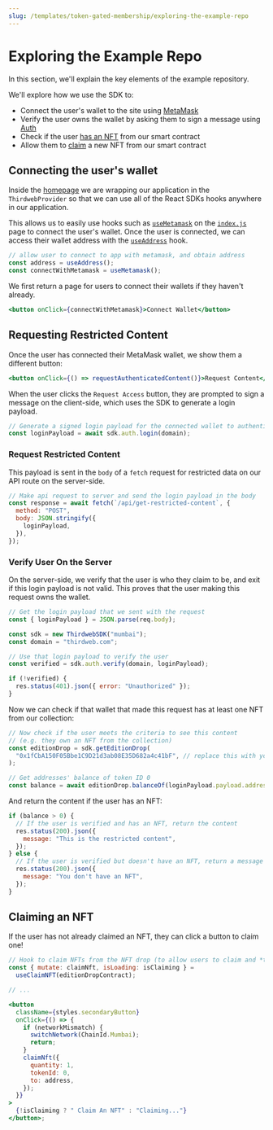 ```yaml
---
slug: /templates/token-gated-membership/exploring-the-example-repo
---
```


# Exploring the Example Repo

In this section, we'll explain the key elements of the example repository.

We'll explore how we use the SDK to:

- Connect the user's wallet to the site using [MetaMask](/react/react.usemetamask)
- Verify the user owns the wallet by asking them to sign a message using [Auth](/building-web3-apps/authenticating-users)
- Check if the user [has an NFT](https://portal.thirdweb.com/pre-built-contracts/edition-drop#amount-of-tokens-owned-by-a-specific-wallet) from our smart contract
- Allow them to [claim](/react/react.useclaimnft) a new NFT from our smart contract

## Connecting the user's wallet

Inside the [homepage](https://github.com/thirdweb-example/nft-gated-website/blob/main/src/index.js)
we are wrapping our application in the `ThirdwebProvider` so that we can use all of the React SDKs hooks anywhere in our application.

This allows us to easily use hooks such as [`useMetamask`](https://portal.thirdweb.com/react/react.usemetamask) on the [`index.js`](https://github.com/thirdweb-example/nft-gated-website/blob/main/pages/index.js) page to connect the user's wallet. Once the user is connected, we can access their wallet address with the [`useAddress`](https://portal.thirdweb.com/react/react.useaddress) hook.

```jsx
// allow user to connect to app with metamask, and obtain address
const address = useAddress();
const connectWithMetamask = useMetamask();
```

We first return a page for users to connect their wallets if they haven't already.

```jsx
<button onClick={connectWithMetamask}>Connect Wallet</button>
```

## Requesting Restricted Content

Once the user has connected their MetaMask wallet, we show them a different button:

```jsx
<button onClick={() => requestAuthenticatedContent()}>Request Content</button>
```

When the user clicks the `Request Access` button, they are prompted to sign a message on the client-side, which uses the SDK to generate a login payload.

```jsx
// Generate a signed login payload for the connected wallet to authenticate with
const loginPayload = await sdk.auth.login(domain);
```

### Request Restricted Content

This payload is sent in the `body` of a `fetch` request for restricted data on our API route on the server-side.

```jsx
// Make api request to server and send the login payload in the body
const response = await fetch(`/api/get-restricted-content`, {
  method: "POST",
  body: JSON.stringify({
    loginPayload,
  }),
});
```

### Verify User On the Server

On the server-side, we verify that the user is who they claim to be, and exit if this login payload is not valid. This proves that the user making this request owns the wallet.

```jsx
// Get the login payload that we sent with the request
const { loginPayload } = JSON.parse(req.body);

const sdk = new ThirdwebSDK("mumbai");
const domain = "thirdweb.com";

// Use that login payload to verify the user
const verified = sdk.auth.verify(domain, loginPayload);

if (!verified) {
  res.status(401).json({ error: "Unauthorized" });
}
```

Now we can check if that wallet that made this request has at least one NFT from our collection:

```jsx
// Now check if the user meets the criteria to see this content
// (e.g. they own an NFT from the collection)
const editionDrop = sdk.getEditionDrop(
  "0x1fCbA150F05Bbe1C9D21d3ab08E35D682a4c41bF", // replace this with your contract address
);

// Get addresses' balance of token ID 0
const balance = await editionDrop.balanceOf(loginPayload.payload.address, 0);
```

And return the content if the user has an NFT:

```jsx
if (balance > 0) {
  // If the user is verified and has an NFT, return the content
  res.status(200).json({
    message: "This is the restricted content",
  });
} else {
  // If the user is verified but doesn't have an NFT, return a message
  res.status(200).json({
    message: "You don't have an NFT",
  });
}
```

## Claiming an NFT

If the user has not already claimed an NFT, they can click a button to claim one!

```jsx
// Hook to claim NFTs from the NFT drop (to allow users to claim and *then* view the restricted content)
const { mutate: claimNft, isLoading: isClaiming } =
  useClaimNFT(editionDropContract);

// ...

<button
  className={styles.secondaryButton}
  onClick={() => {
    if (networkMismatch) {
      switchNetwork(ChainId.Mumbai);
      return;
    }
    claimNft({
      quantity: 1,
      tokenId: 0,
      to: address,
    });
  }}
>
  {!isClaiming ? " Claim An NFT" : "Claiming..."}
</button>;
```

